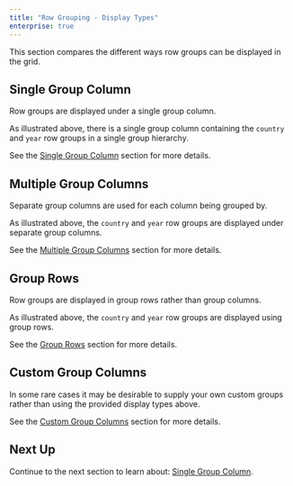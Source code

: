 ```yaml
---
title: "Row Grouping - Display Types"
enterprise: true
---
```


This section compares the different ways row groups can be displayed in the grid.

## Single Group Column 

Row groups are displayed under a single group column. 

<image-caption src="grouping-display-types/resources/single-group-column.png" alt="Single Group Column" constrained="true" centered="true"></image-caption>

As illustrated above, there is a single group column containing the `country` and `year` row groups in a single group hierarchy. 

See the [Single Group Column](../grouping-single-group-column/) section for more details.

## Multiple Group Columns

Separate group columns are used for each column being grouped by.

<image-caption src="grouping-display-types/resources/multiple-group-columns.png" alt="Multiple Group Columns" constrained="true" centered="true"></image-caption>

As illustrated above, the `country` and `year` row groups are displayed under separate group columns.

See the [Multiple Group Columns](../grouping-multiple-group-columns/) section for more details.

## Group Rows

Row groups are displayed in group rows rather than group columns.

<image-caption src="grouping-display-types/resources/group-rows.png" alt="Group Rows" constrained="true" centered="true"></image-caption>

As illustrated above, the `country` and `year` row groups are displayed using group rows.

See the [Group Rows](../grouping-group-rows/) section for more details.

## Custom Group Columns

In some rare cases it may be desirable to supply your own custom groups rather than using the provided display types above. 

See the [Custom Group Columns](../grouping-custom-group-columns/) section for more details.

## Next Up

Continue to the next section to learn about: [Single Group Column](../grouping-single-group-column/).
